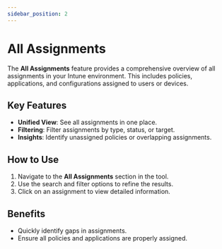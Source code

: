 ```yaml
---
sidebar_position: 2
---
```


# All Assignments

The **All Assignments** feature provides a comprehensive overview of all assignments in your Intune environment. This includes policies, applications, and configurations assigned to users or devices.

## Key Features
- **Unified View**: See all assignments in one place.
- **Filtering**: Filter assignments by type, status, or target.
- **Insights**: Identify unassigned policies or overlapping assignments.

## How to Use
1. Navigate to the **All Assignments** section in the tool.
2. Use the search and filter options to refine the results.
3. Click on an assignment to view detailed information.

## Benefits
- Quickly identify gaps in assignments.
- Ensure all policies and applications are properly assigned.
